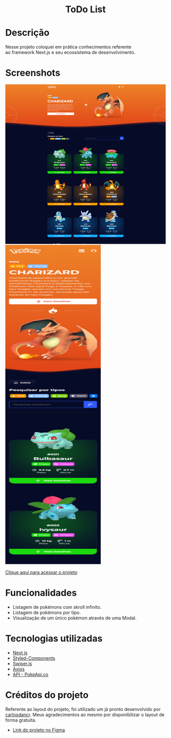 <h1 align="center">ToDo List</h1>

# Descrição

Nesse projeto coloquei em prática conhecimentos referente ao framework Next.js e seu ecossistema de desenvolvimento.

# Screenshots

<img src="/screenshots/desktop-version.png" alt="Desktop image preview" style="height: 500px; width:600px;"/>

<img src="/screenshots/mobile-version.png" alt="Mobile image preview" style="height: 1000px; width:300px;"/>

[Clique aqui para acessar o projeto](https://pokedex-nine-psi-34.vercel.app)

# Funcionalidades

- Listagem de pokémons com skroll infinito.
- Listagem de pokémons por tipo.
- Visualização de um único pokémon através de uma Modal.

# Tecnologias utilizadas

- [Next.js](https://nextjs.org)
- [Styled-Components](https://styled-components.com/)
- [Swiper.js](https://swiperjs.com)
- [Axios](https://axios-http.com)
- [API - PokeApi.co](https://pokeapi.co)

# Créditos do projeto

Referente ao layout do projeto, foi utilizado um já pronto desenvolvido por [carlosdancr](https://github.com/carlosdancr). Meus agradecimentos ao mesmo por disponibilizar o layout de forma gratuita.

- [Link do projeto no Figma](https://www.figma.com/file/MoGoQgI1dNLClQEZxk9v2A/Pok%C3%A9dex?node-id=0%3A1&t=lKyX4ik3JdWpyTVV-0)
